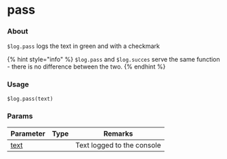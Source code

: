 # pass

### About

`$log.pass` logs the text in green and with a checkmark

{% hint style="info" %}
`$log.pass` and `$log.succes` serve the same function - there is no difference between the two.
{% endhint %}

### Usage

`$log.pass(text)`

### Params

<table><thead><tr><th>Parameter</th><th data-type="select">Type</th><th>Remarks</th></tr></thead><tbody><tr><td><a href="../error/params/text.md">text</a></td><td></td><td>Text logged to the console</td></tr></tbody></table>
